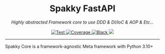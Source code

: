 <h1 align="center">Spakky FastAPI</h1>
<p align="center">
    <em>Highly abstracted Framework core to use DDD & DI/IoC & AOP & Etc...</em>
</p>
<p align="center">
    <a href="https://github.com/E5presso/spakky-core/actions/workflows/test.yml">
        <img src="https://github.com/E5presso/spakky-core/actions/workflows/test.yml/badge.svg" alt="Test">
    </a>
    <a href="https://codecov.io/gh/E5presso/spakky-core">
        <img src="https://codecov.io/gh/E5presso/spakky-core/graph/badge.svg?token=5MGPkbqo0V" alt="Coverage">
    </a>
    <a href="https://github.com/psf/black">
        <img src="https://img.shields.io/badge/code%20style-black-000000.svg" alt="Black">
    </a>
    <a href="https://github.com/E5presso/spakky-core">
        <img src="https://img.shields.io/badge/python-3.10_|_3.11_|_3.12-green.svg">
    </a>
</p>

---

Spakky Core is a framework-agnostic Meta framework with Python 3.10+
